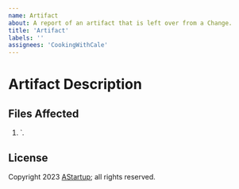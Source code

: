 ```yaml
---
name: Artifact
about: A report of an artifact that is left over from a Change.
title: 'Artifact'
labels: ''
assignees: 'CookingWithCale'
---
```


# Artifact Description



## Files Affected

1. `*.*

## License

Copyright 2023 [AStartup](https://astartup.net); all rights reserved.
